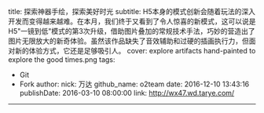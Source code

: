 title: 探索神器手绘，探索美好时光
subtitle: H5本身的模式创新会随着玩法的深入开发而变得越来越难。在本月，我们终于又看到了令人惊喜的新模式，这可以说是H5"一镜到低"模式的第3次升级，借助图片叠加的常规技术手法，巧妙的营造出了图片无限放大的新奇体验。虽然该作品缺失了音效辅助和过硬的插画执行力，但面对新的体验方式，它还是足够吸引人。
cover: explore artifacts hand-painted to explore the good times.png
tags:
  - Git
  - Fork
author:
  nick: 万达
  github_name: o2team
date: 2016-12-10 13:43:16
publishDate: 2016-03-10 08:00:00
link: http://wx47.wd.tarye.com/
---

<!-- more -->
